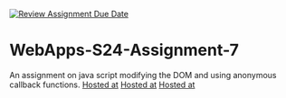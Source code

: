 [![Review Assignment Due Date](https://classroom.github.com/assets/deadline-readme-button-24ddc0f5d75046c5622901739e7c5dd533143b0c8e959d652212380cedb1ea36.svg)](https://classroom.github.com/a/cdqffI9o)
# WebApps-S24-Assignment-7
An assignment on java script modifying the DOM and using anonymous callback functions.
[Hosted at](https://44-563-web-apps-s24.github.io/44563-webapps-s24-assignment7-BrundaKatragadda/money.html)
[Hosted at](https://44-563-web-apps-s24.github.io/44563-webapps-s24-assignment7-BrundaKatragadda/precision.html)
[Hosted at](https://44-563-web-apps-s24.github.io/44563-webapps-s24-assignment7-BrundaKatragadda/divlist.html)

